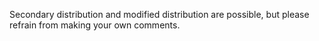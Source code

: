 Secondary distribution and modified distribution are possible, but please refrain from making your own comments.
